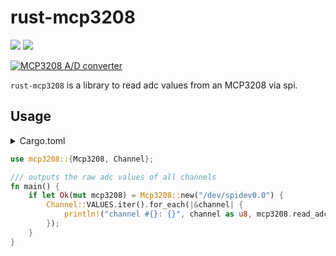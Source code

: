 # rust-mcp3208

[![](https://img.shields.io/crates/v/mcp3208.svg)](https://crates.io/crates/mcp3208)
[![](https://docs.rs/mcp3208/badge.svg)](https://docs.rs/mcp3208)

[![MCP3208 A/D converter](https://www.microchip.com/_images/products/medium/4a2eee4577eb56184dce8b01c5556be9.png "MCP3208 A/D converter")](https://www.microchip.com/wwwproducts/en/MCP3208)

`rust-mcp3208` is a library to read adc values from an MCP3208 via spi. 

## Usage
<details>
<summary>
Cargo.toml
</summary>

```toml
[dependencies]
mcp3208 = "1.0.0"
```

</details>

```rust
use mcp3208::{Mcp3208, Channel};

/// outputs the raw adc values of all channels
fn main() {
    if let Ok(mut mcp3208) = Mcp3208::new("/dev/spidev0.0") {
        Channel::VALUES.iter().for_each(|&channel| {
            println!("channel #{}: {}", channel as u8, mcp3208.read_adc_single(channel).unwrap());
        });
    }
}
```

